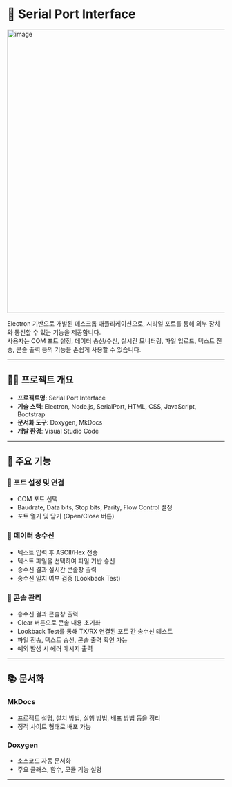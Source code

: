 # 🔌 Serial Port Interface
<img width="657" alt="image" src="https://github.com/user-attachments/assets/96b19043-1f2c-420f-9c68-a088e5f8a5b0" />

Electron 기반으로 개발된 데스크톱 애플리케이션으로, 시리얼 포트를 통해 외부 장치와 통신할 수 있는 기능을 제공합니다.  
사용자는 COM 포트 설정, 데이터 송신/수신, 실시간 모니터링, 파일 업로드, 텍스트 전송, 콘솔 출력 등의 기능을 손쉽게 사용할 수 있습니다.

---

## 🧑‍💻 프로젝트 개요

- **프로젝트명**: Serial Port Interface
- **기술 스택**: Electron, Node.js, SerialPort, HTML, CSS, JavaScript, Bootstrap
- **문서화 도구**: Doxygen, MkDocs
- **개발 환경**: Visual Studio Code

---

## 🧩 주요 기능

### 📡 포트 설정 및 연결
- COM 포트 선택
- Baudrate, Data bits, Stop bits, Parity, Flow Control 설정
- 포트 열기 및 닫기 (Open/Close 버튼)

### 📝 데이터 송수신
- 텍스트 입력 후 ASCII/Hex 전송
- 텍스트 파일을 선택하여 파일 기반 송신
- 송수신 결과 실시간 콘솔창 출력
- 송수신 일치 여부 검증 (Lookback Test)

### 🧹 콘솔 관리
- 송수신 결과 콘솔창 출력
- Clear 버튼으로 콘솔 내용 초기화
- Lookback Test를 통해 TX/RX 연결된 포트 간 송수신 테스트
- 파일 전송, 텍스트 송신, 콘솔 출력 확인 가능
- 예외 발생 시 에러 메시지 출력

---

## 📚 문서화

### MkDocs
- 프로젝트 설명, 설치 방법, 실행 방법, 배포 방법 등을 정리
- 정적 사이트 형태로 배포 가능

### Doxygen
- 소스코드 자동 문서화
- 주요 클래스, 함수, 모듈 기능 설명

---

